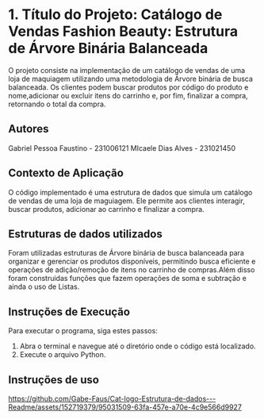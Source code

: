 # 1. Título do Projeto: Catálogo de Vendas Fashion Beauty: Estrutura de Árvore Binária Balanceada 
O projeto consiste na implementação de um catálogo de vendas de uma loja de maquiagem utilizando uma metodologia de Árvore binária de busca balanceada. Os clientes podem buscar produtos por código do produto e nome,adicionar ou excluir itens do carrinho e, por fim, finalizar a compra, retornando o total da compra.

## Autores
Gabriel Pessoa Faustino - 231006121
MIcaele Dias Alves - 231021450

## Contexto de Aplicação
O código implementado é uma estrutura de dados que simula um catálogo de vendas de uma loja de maguiagem. Ele permite aos clientes interagir, buscar produtos, adicionar ao carrinho e finalizar a compra. 

## Estruturas de dados utilizados
Foram utilizadas estruturas de Árvore binária de busca balanceada para organizar e gerenciar os produtos disponíveis, permitindo busca eficiente e operações de adição/remoção de itens no carrinho de compras.Além disso foram construidas funções que fazem operações de soma e subtração e ainda o uso de Listas.

## Instruções de Execução
Para executar o programa, siga estes passos: 

1. Abra o terminal e navegue até o diretório onde o código está localizado.
2. Execute o arquivo Python.

## Instruções de uso
https://github.com/Gabe-Faus/Cat-logo-Estrutura-de-dados---Readme/assets/152719379/95031509-63fa-457e-a70e-4c9e566d9927


